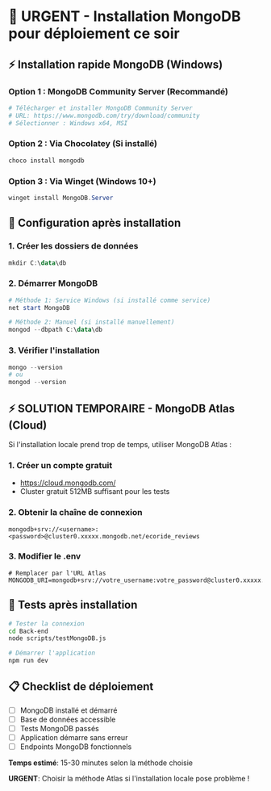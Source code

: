 # 🚨 URGENT - Installation MongoDB pour déploiement ce soir

## ⚡ Installation rapide MongoDB (Windows)

### Option 1 : MongoDB Community Server (Recommandé)

```powershell
# Télécharger et installer MongoDB Community Server
# URL: https://www.mongodb.com/try/download/community
# Sélectionner : Windows x64, MSI
```

### Option 2 : Via Chocolatey (Si installé)

```powershell
choco install mongodb
```

### Option 3 : Via Winget (Windows 10+)

```powershell
winget install MongoDB.Server
```

## 🔧 Configuration après installation

### 1. Créer les dossiers de données

```powershell
mkdir C:\data\db
```

### 2. Démarrer MongoDB

```powershell
# Méthode 1: Service Windows (si installé comme service)
net start MongoDB

# Méthode 2: Manuel (si installé manuellement)
mongod --dbpath C:\data\db
```

### 3. Vérifier l'installation

```powershell
mongo --version
# ou
mongod --version
```

## ⚡ SOLUTION TEMPORAIRE - MongoDB Atlas (Cloud)

Si l'installation locale prend trop de temps, utiliser MongoDB Atlas :

### 1. Créer un compte gratuit

-   https://cloud.mongodb.com/
-   Cluster gratuit 512MB suffisant pour les tests

### 2. Obtenir la chaîne de connexion

```
mongodb+srv://<username>:<password>@cluster0.xxxxx.mongodb.net/ecoride_reviews
```

### 3. Modifier le .env

```env
# Remplacer par l'URL Atlas
MONGODB_URI=mongodb+srv://votre_username:votre_password@cluster0.xxxxx.mongodb.net/ecoride_reviews
```

## 🚀 Tests après installation

```bash
# Tester la connexion
cd Back-end
node scripts/testMongoDB.js

# Démarrer l'application
npm run dev
```

## 📋 Checklist de déploiement

-   [ ] MongoDB installé et démarré
-   [ ] Base de données accessible
-   [ ] Tests MongoDB passés
-   [ ] Application démarre sans erreur
-   [ ] Endpoints MongoDB fonctionnels

**Temps estimé**: 15-30 minutes selon la méthode choisie

**URGENT**: Choisir la méthode Atlas si l'installation locale pose problème !
